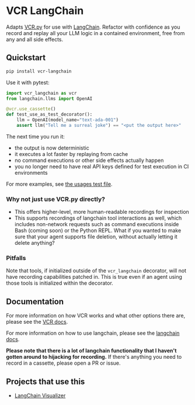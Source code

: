 # VCR LangChain

Adapts [VCR.py](https://github.com/kevin1024/vcrpy) for use with [LangChain](https://github.com/hwchase17/langchain). Refactor with confidence as you record and replay all your LLM logic in a contained environment, free from any and all side effects.

## Quickstart

```bash
pip install vcr-langchain
```

Use it with pytest:

```python
import vcr_langchain as vcr
from langchain.llms import OpenAI

@vcr.use_cassette()
def test_use_as_test_decorator():
    llm = OpenAI(model_name="text-ada-001")
    assert llm("Tell me a surreal joke") == "<put the output here>"
```

The next time you run it:

- the output is now deterministic
- it executes a lot faster by replaying from cache
- no command executions or other side effects actually happen
- you no longer need to have real API keys defined for test execution in CI environments

For more examples, see [the usages test file](tests/test_usage.py).

### Why not just use VCR.py directly?

- This offers higher-level, more human-readable recordings for inspection
- This supports recordings of langchain tool interactions as well, which includes non-network requests such as command executions inside Bash (coming soon) or the Python REPL. What if you wanted to make sure that your agent supports file deletion, without actually letting it delete anything?

### Pitfalls

Note that tools, if initialized outside of the `vcr_langchain` decorator, will not have recording capabilities patched in. This is true even if an agent using those tools is initialized within the decorator.

## Documentation

For more information on how VCR works and what other options there are, please see the [VCR docs](https://vcrpy.readthedocs.io/en/latest/index.html).

For more information on how to use langchain, please see the [langchain docs](https://langchain.readthedocs.io/en/latest/).

**Please note that there is a lot of langchain functionality that I haven't gotten around to hijacking for recording.** If there's anything you need to record in a cassette, please open a PR or issue.

## Projects that use this

- [LangChain Visualizer](https://github.com/amosjyng/langchain-visualizer)
